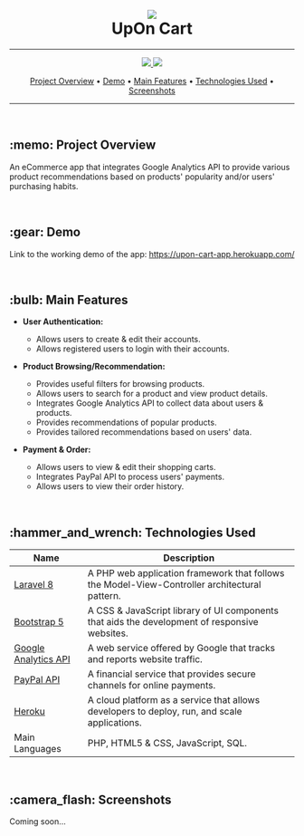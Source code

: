 <h1 align="center">
  <br>
    <img src="https://user-images.githubusercontent.com/41291862/120219133-966cf680-c1ef-11eb-9ca6-cb52f55bcf77.png">
  <br>
    UpOn Cart
  <br>
</h1>

---

<p align="center">
  <a href="https://github.com/tylerhgv/upon-cart-app/releases">
    <img src="https://img.shields.io/github/tag/tylerhgv/upon-cart-app.svg">
  </a>
  <a href="https://github.com/tylerhgv/upon-cart-app/issues/">
    <img src="https://img.shields.io/github/issues/tylerhgv/upon-cart-app.svg">
  </a>
</p>

<p align="center">
  <a href="#overview">Project Overview</a> •
  <a href="#demo">Demo</a> •
  <a href="#features">Main Features</a> •
  <a href="#tech">Technologies Used</a> •
  <a href="#screens">Screenshots</a>
</p>

---

<p>&nbsp;</p>
<h2 id="overview"> :memo: Project Overview </h2>

An eCommerce app that integrates Google Analytics API to provide various product recommendations based on products' popularity and/or users' purchasing habits.

<p>&nbsp;</p>
<h2 id="demo"> :gear: Demo </h2>

Link to the working demo of the app: https://upon-cart-app.herokuapp.com/

<p>&nbsp;</p>
<h2 id="features"> :bulb: Main Features </h2>

- **User Authentication:**

  - Allows users to create & edit their accounts.
  - Allows registered users to login with their accounts.

- **Product Browsing/Recommendation:**

  - Provides useful filters for browsing products.
  - Allows users to search for a product and view product details.
  - Integrates Google Analytics API to collect data about users & products.
  - Provides recommendations of popular products.
  - Provides tailored recommendations based on users' data.

- **Payment & Order:**

  - Allows users to view & edit their shopping carts.
  - Integrates PayPal API to process users' payments.
  - Allows users to view their order history.

<p>&nbsp;</p>
<h2 id="tech"> :hammer_and_wrench: Technologies Used </h2>

| Name | Description |
| --- | --- |
| [Laravel 8](https://laravel.com/)  | A PHP web application framework that follows the Model-View-Controller architectural pattern. |
| [Bootstrap 5](https://getbootstrap.com/) | A CSS & JavaScript library of UI components that aids the development of responsive websites. |
| [Google Analytics API](https://developers.google.com/analytics) | A web service offered by Google that tracks and reports website traffic. |
| [PayPal API](https://developer.paypal.com/docs/api/overview/) | A financial service that provides secure channels for online payments. |
| [Heroku](https://www.heroku.com/home) | A cloud platform as a service that allows developers to deploy, run, and scale applications. |
| Main Languages | PHP, HTML5 & CSS, JavaScript, SQL. |

<p>&nbsp;</p>
<h2 id="screens"> :camera_flash: Screenshots </h2>

Coming soon...
